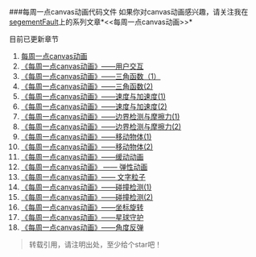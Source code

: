 ###每周一点canvas动画代码文件
如果你对canvas动画感兴趣，请关注我在[segementFault](https://segmentfault.com/u/worengjiuzaizheli)上的系列文章*<<每周一点canvas动画>>*

目前已更新章节
1. [每周一点canvas动画](https://segmentfault.com/a/1190000004852668)
2. [《每周一点canvas动画》——用户交互](https://segmentfault.com/a/1190000004882447)
3. [《每周一点canvas动画》——三角函数（1）](https://segmentfault.com/a/1190000004922024/)
4. [《每周一点canvas动画》——三角函数(2)](https://segmentfault.com/a/1190000004956705)
5. [《每周一点canvas动画》——速度与加速度(1)](https://segmentfault.com/a/1190000004993756)
6. [《每周一点canvas动画》——速度与加速度(2)](https://segmentfault.com/a/1190000005039280)
7. [《每周一点canvas动画》——边界检测与摩擦力(1)](https://segmentfault.com/a/1190000005081879)
8. [《每周一点canvas动画》——边界检测与摩擦力(2)](https://segmentfault.com/a/1190000005137163)
9. [《每周一点canvas动画》——移动物体(1)](https://segmentfault.com/a/1190000005171897)
10. [《每周一点canvas动画》——移动物体(2)](https://segmentfault.com/a/1190000005350298)
11. [《每周一点canvas动画》——缓动动画](https://segmentfault.com/a/1190000005642971)
12. [《每周一点canvas动画》 —— 弹性动画](https://segmentfault.com/a/1190000005689029)
13. [《每周一点canvas动画》—— 文字粒子](https://segmentfault.com/a/1190000005704935)
14. [《每周一点canvas动画》——碰撞检测(1)](https://segmentfault.com/a/1190000005752091)
15. [《每周一点canvas动画》——碰撞检测(2)](https://segmentfault.com/a/1190000005804985)
16. [《每周一点canvas动画》——坐标旋转](https://segmentfault.com/a/1190000005867582)
17. [《每周一点canvas动画》——星球守护](https://segmentfault.com/a/1190000005909347)
18. [《每周一点canvas动画》——角度反弹](https://segmentfault.com/a/1190000005923374)

> 转载引用，请注明出处，至少给个star吧！

